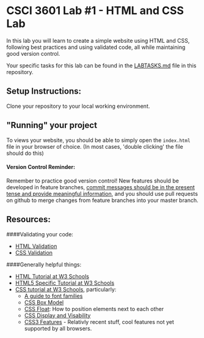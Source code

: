 # CSCI 3601 Lab #1 - HTML and CSS Lab
In this lab you will learn to create a simple website using HTML and CSS, following best practices
and using validated code, all while maintaining good version control.

Your specific tasks for this lab can be found in the [LABTASKS.md](LABTASKS.md) file in this repository.

## Setup Instructions:
Clone your repository to your local working environment.

## "Running" your project
To views your website, you should be able to simply open the ``index.html`` file in your browser of choice.
(In most cases, 'double clicking' the file should do this)

#### Version Control Reminder:
Remember to practice good version control! New features should be developed in
feature branches, [commit messages should be in the present tense and provide
meaningful information](http://chris.beams.io/posts/git-commit/), 
and you should use pull requests on github to merge
changes from feature branches into your master branch.

## Resources:
####Validating your code:
- [HTML Validation](http://validator.w3.org/)
- [CSS Validation](http://jigsaw.w3.org/css-validator/)


####Generally helpful things:
- [HTML Tutorial at W3 Schools](http://www.w3schools.com/html/default.asp)
- [HTML5 Specific Tutorial at W3 Schools](http://www.w3schools.com/html/html5_intro.asp)
- [CSS tutorial at W3 Schools](http://www.w3schools.com/css/default.asp), particularly:
  - [A guide to font families](http://www.w3schools.com/cssref/css_websafe_fonts.asp)
  - [CSS Box Model](http://www.w3schools.com/css/css_boxmodel.asp)
  - [CSS Float](http://www.w3schools.com/css/css_float.asp): How to position elements next to each other
  - [CSS Display and Visability](http://www.w3schools.com/css/css_display_visibility.asp)
  - [CSS3 Features](http://www.w3schools.com/css/css3_intro.asp) - Relativly recent stuff, cool features not yet supported by all browsers.



